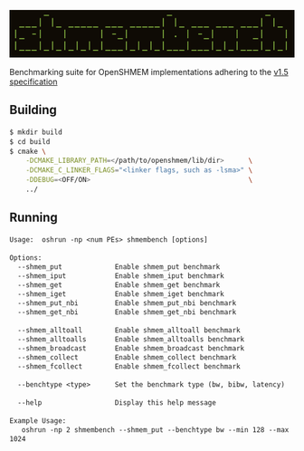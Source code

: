 ![Logo](extra/logo.png)

Benchmarking suite for OpenSHMEM implementations adhering to the [v1.5 specification](http://www.openshmem.org/site/sites/default/site_files/OpenSHMEM-1.5.pdf)

## Building
```bash
$ mkdir build
$ cd build
$ cmake \
    -DCMAKE_LIBRARY_PATH=</path/to/openshmem/lib/dir>      \
    -DCMAKE_C_LINKER_FLAGS="<linker flags, such as -lsma>" \
    -DDEBUG=<OFF/ON>                                       \
    ../
```

## Running
```text
Usage:  oshrun -np <num PEs> shmembench [options]

Options:
  --shmem_put             Enable shmem_put benchmark
  --shmem_iput            Enable shmem_iput benchmark
  --shmem_get             Enable shmem_get benchmark
  --shmem_iget            Enable shmem_iget benchmark
  --shmem_put_nbi         Enable shmem_put_nbi benchmark
  --shmem_get_nbi         Enable shmem_get_nbi benchmark
  
  --shmem_alltoall        Enable shmem_alltoall benchmark
  --shmem_alltoalls       Enable shmem_alltoalls benchmark
  --shmem_broadcast       Enable shmem_broadcast benchmark
  --shmem_collect         Enable shmem_collect benchmark
  --shmem_fcollect        Enable shmem_fcollect benchmark

  --benchtype <type>      Set the benchmark type (bw, bibw, latency)

  --help                  Display this help message

Example Usage:
   oshrun -np 2 shmembench --shmem_put --benchtype bw --min 128 --max 1024
```

